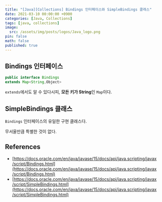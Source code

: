 ```yaml
---
title: "[Java][Collections] Bindings 인터페이스와 SimpleBindings 클래스"
date: 2021-03-10 00:00:00 +0900
categories: [Java, Collections]
tags: [java, collections]
image:
  src: /assets/img/posts/logos/Java_logo.png
pin: false
math: false
published: true
---
```


## Bindings 인터페이스

```java
public interface Bindings
extends Map<String,​Object>
```

`extends`에서도 알 수 있다시피, **모든 키가 String**인 `Map`이다.

## SimpleBindings 클래스

`Bindings` 인터페이스의 유일한 구현 클래스다.

무서울만큼 특별한 것이 없다.

## References

- [https://docs.oracle.com/en/java/javase/15/docs/api/java.scripting/javax/script/Bindings.html](https://docs.oracle.com/en/java/javase/15/docs/api/java.scripting/javax/script/Bindings.html)
- [https://docs.oracle.com/en/java/javase/15/docs/api/java.scripting/javax/script/SimpleBindings.html](https://docs.oracle.com/en/java/javase/15/docs/api/java.scripting/javax/script/SimpleBindings.html)
